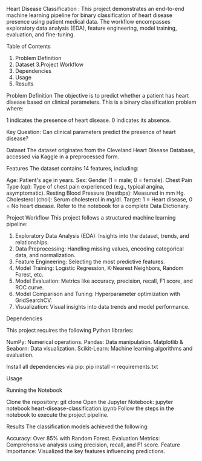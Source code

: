 Heart Disease Classification :
This project demonstrates an end-to-end machine learning pipeline for binary classification of heart disease presence using patient medical data. The workflow encompasses exploratory data analysis (EDA), feature engineering, model training, evaluation, and fine-tuning.

Table of Contents
1. Problem Definition
2. Dataset
3.Project Workflow
4. Dependencies
5. Usage
6. Results

Problem Definition
The objective is to predict whether a patient has heart disease based on clinical parameters. This is a binary classification problem where:

1 indicates the presence of heart disease.
0 indicates its absence.

Key Question:
Can clinical parameters predict the presence of heart disease?

Dataset
The dataset originates from the Cleveland Heart Disease Database, accessed via Kaggle in a preprocessed form.

Features
The dataset contains 14 features, including:

Age: Patient's age in years.
Sex: Gender (1 = male; 0 = female).
Chest Pain Type (cp): Type of chest pain experienced (e.g., typical angina, asymptomatic).
Resting Blood Pressure (trestbps): Measured in mm Hg.
Cholesterol (chol): Serum cholesterol in mg/dl.
Target: 1 = Heart disease, 0 = No heart disease.
Refer to the notebook for a complete Data Dictionary.

Project Workflow
This project follows a structured machine learning pipeline:

1. Exploratory Data Analysis (EDA): Insights into the dataset, trends, and relationships.
2. Data Preprocessing: Handling missing values, encoding categorical data, and normalization.
3. Feature Engineering: Selecting the most predictive features.
4. Model Training: Logistic Regression, K-Nearest Neighbors, Random Forest, etc.
5. Model Evaluation: Metrics like accuracy, precision, recall, F1 score, and ROC curve.
6. Model Comparison and Tuning: Hyperparameter optimization with GridSearchCV.
7. Visualization: Visual insights into data trends and model performance.
   
Dependencies

This project requires the following Python libraries:

NumPy: Numerical operations.
Pandas: Data manipulation.
Matplotlib & Seaborn: Data visualization.
Scikit-Learn: Machine learning algorithms and evaluation.

Install all dependencies via pip:
pip install -r requirements.txt

Usage

Running the Notebook

Clone the repository:
git clone <repository-url>
Open the Jupyter Notebook:
jupyter notebook heart-disease-classification.ipynb
Follow the steps in the notebook to execute the project pipeline.


Results
The classification models achieved the following:

Accuracy: Over 85% with Random Forest.
Evaluation Metrics: Comprehensive analysis using precision, recall, and F1 score.
Feature Importance: Visualized the key features influencing predictions.

